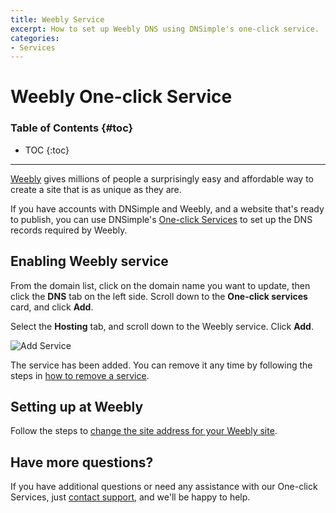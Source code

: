 ```yaml
---
title: Weebly Service
excerpt: How to set up Weebly DNS using DNSimple's one-click service.
categories:
- Services
---
```


# Weebly One-click Service

### Table of Contents {#toc}

* TOC
{:toc}

---

[Weebly](http://www.weebly.com) gives millions of people a surprisingly easy and affordable way to create a site that is as unique as they are. 

If you have accounts with DNSimple and Weebly, and a website that's ready to publish, you can use DNSimple's [One-click Services](/categories/services/) to set up the DNS records required by Weebly.

## Enabling Weebly service

From the domain list, click on the domain name you want to update, then click the **DNS** tab on the left side. Scroll down to the **One-click services** card, and click **Add**.

<!--- needs screenshot -->

Select the **Hosting** tab, and scroll down to the Weebly service. Click **Add**.

![Add Service](/files/services-Weebly.png)

The service has been added. You can remove it any time by following the steps in [how to remove a service](/articles/services/#removing-services).

## Setting up at Weebly

Follow the steps to [change the site address for your Weebly site](https://www.weebly.com/app/help/us/en/topics/how-to-use-a-domain-you-purchased-elsewhere).

## Have more questions? 

If you have additional questions or need any assistance with our One-click Services, just [contact support](https://dnsimple.com/feedback), and we'll be happy to help. 
